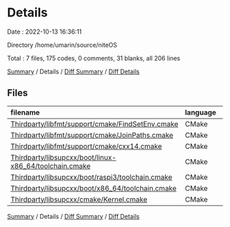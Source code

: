 # Details

Date : 2022-10-13 16:36:11

Directory /home/umarin/source/niteOS

Total : 7 files,  175 codes, 0 comments, 31 blanks, all 206 lines

[Summary](results.md) / Details / [Diff Summary](diff.md) / [Diff Details](diff-details.md)

## Files
| filename | language | code | comment | blank | total |
| :--- | :--- | ---: | ---: | ---: | ---: |
| [Thirdparty/libfmt/support/cmake/FindSetEnv.cmake](/Thirdparty/libfmt/support/cmake/FindSetEnv.cmake) | CMake | 6 | 0 | 2 | 8 |
| [Thirdparty/libfmt/support/cmake/JoinPaths.cmake](/Thirdparty/libfmt/support/cmake/JoinPaths.cmake) | CMake | 26 | 0 | 1 | 27 |
| [Thirdparty/libfmt/support/cmake/cxx14.cmake](/Thirdparty/libfmt/support/cmake/cxx14.cmake) | CMake | 44 | 0 | 11 | 55 |
| [Thirdparty/libsupcxx/boot/linux-x86_64/toolchain.cmake](/Thirdparty/libsupcxx/boot/linux-x86_64/toolchain.cmake) | CMake | 10 | 0 | 2 | 12 |
| [Thirdparty/libsupcxx/boot/raspi3/toolchain.cmake](/Thirdparty/libsupcxx/boot/raspi3/toolchain.cmake) | CMake | 11 | 0 | 2 | 13 |
| [Thirdparty/libsupcxx/boot/x86_64/toolchain.cmake](/Thirdparty/libsupcxx/boot/x86_64/toolchain.cmake) | CMake | 10 | 0 | 2 | 12 |
| [Thirdparty/libsupcxx/cmake/Kernel.cmake](/Thirdparty/libsupcxx/cmake/Kernel.cmake) | CMake | 68 | 0 | 11 | 79 |

[Summary](results.md) / Details / [Diff Summary](diff.md) / [Diff Details](diff-details.md)